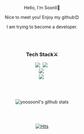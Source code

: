 <div align=center>
  <p>Hello, I'm SoonIl👋</p>
  <p>Nice to meet you! Enjoy my github😊</p>
  <p>I am trying to become a developer.</p>
</div>

<br>
<br>


<h3 align="center">Tech Stack⚔️</h3>
<p align="center">
  <img src="https://img.shields.io/badge/Python-3766AB?style=flat-square&logo=Python&logoColor=white"/></a>&nbsp 
  <img src="https://img.shields.io/badge/Javascript-ffb13b?style=flat-square&logo=javascript&logoColor=white"/></a>&nbsp 
  <br>
  <img src="https://img.shields.io/badge/Django-092E20?style=flat-square&logo=Spring&logoColor=white"/></a>&nbsp
  <br>
  <img src="https://img.shields.io/badge/SQLite-003B57?style=flat-square&logo=MySql&logoColor=white"/></a>&nbsp 
 </p>

<br>
<br>

<div align=center>

 ![yoosoonil's github stats](https://github-readme-stats.vercel.app/api?username=yoosoonil&show_icons=true&theme=radical)

</div>

<br>
<br>

<div align=center>

[![Hits](https://hits.seeyoufarm.com/api/count/incr/badge.svg?url=https%3A%2F%2Fgithub.com%2Fyoosoonil&count_bg=%2377AFE8&title_bg=%23555555&icon=&icon_color=%23E7E7E7&title=hits&edge_flat=false)](https://hits.seeyoufarm.com)

</div>
